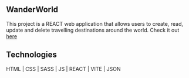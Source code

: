 <h2>WanderWorld</h2>

This project is a REACT web application that allows users to create, read, update and delete travelling destinations around the world.
Check it out <a href="https://waanderworld.netlify.app/">here</a>

<h2>Technologies</h2>
HTML | CSS | SASS | JS | REACT | VITE | JSON
